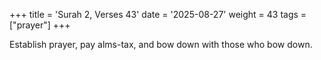 +++
title = 'Surah 2, Verses 43'
date = '2025-08-27'
weight = 43
tags = ["prayer"]
+++

Establish prayer, pay alms-tax, and bow down with those who bow down.